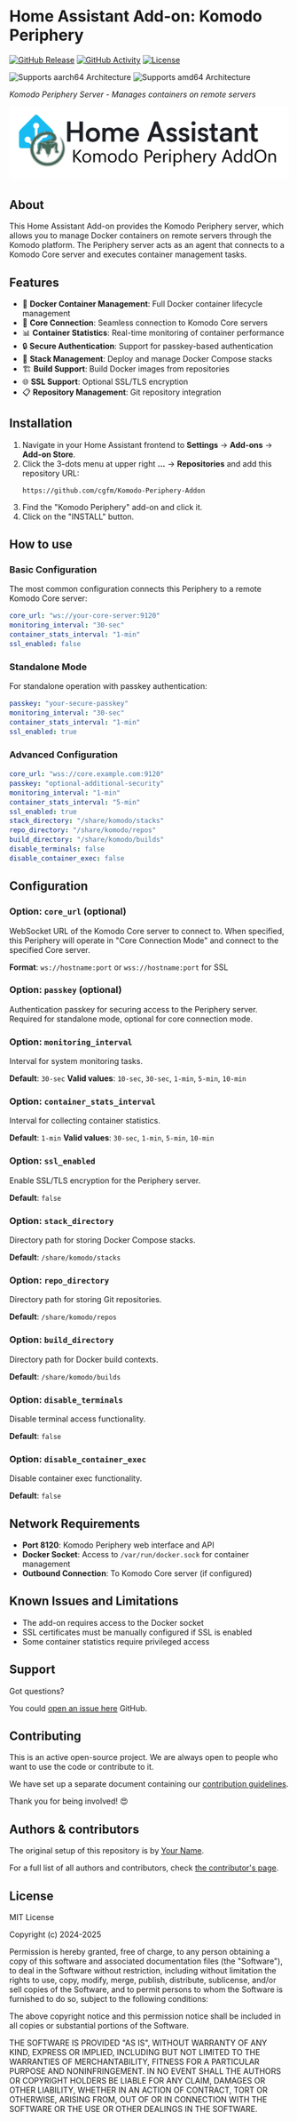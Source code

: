 # Home Assistant Add-on: Komodo Periphery

[![GitHub Release][releases-shield]][releases]
[![GitHub Activity][commits-shield]][commits]
[![License][license-shield]](LICENSE)

![Supports aarch64 Architecture][aarch64-shield]
![Supports amd64 Architecture][amd64-shield]

_Komodo Periphery Server - Manages containers on remote servers_

![banner][banner-image]

## About

This Home Assistant Add-on provides the Komodo Periphery server, which allows you to manage Docker containers on remote servers through the Komodo platform. The Periphery server acts as an agent that connects to a Komodo Core server and executes container management tasks.

## Features

- 🐳 **Docker Container Management**: Full Docker container lifecycle management
- 🔗 **Core Connection**: Seamless connection to Komodo Core servers
- 📊 **Container Statistics**: Real-time monitoring of container performance
- 🔒 **Secure Authentication**: Support for passkey-based authentication
- 📁 **Stack Management**: Deploy and manage Docker Compose stacks
- 🏗️ **Build Support**: Build Docker images from repositories
- 🌐 **SSL Support**: Optional SSL/TLS encryption
- 📋 **Repository Management**: Git repository integration

## Installation

1. Navigate in your Home Assistant frontend to **Settings** → **Add-ons** → **Add-on Store**.
2. Click the 3-dots menu at upper right **...** → **Repositories** and add this repository URL:
   ```
   https://github.com/cgfm/Komodo-Periphery-Addon
   ```
3. Find the "Komodo Periphery" add-on and click it.
4. Click on the "INSTALL" button.

## How to use

### Basic Configuration

The most common configuration connects this Periphery to a remote Komodo Core server:

```yaml
core_url: "ws://your-core-server:9120"
monitoring_interval: "30-sec"
container_stats_interval: "1-min"
ssl_enabled: false
```

### Standalone Mode

For standalone operation with passkey authentication:

```yaml
passkey: "your-secure-passkey"
monitoring_interval: "30-sec"
container_stats_interval: "1-min"
ssl_enabled: true
```

### Advanced Configuration

```yaml
core_url: "wss://core.example.com:9120"
passkey: "optional-additional-security"
monitoring_interval: "1-min"
container_stats_interval: "5-min"
ssl_enabled: true
stack_directory: "/share/komodo/stacks"
repo_directory: "/share/komodo/repos"
build_directory: "/share/komodo/builds"
disable_terminals: false
disable_container_exec: false
```

## Configuration

### Option: `core_url` (optional)

WebSocket URL of the Komodo Core server to connect to. When specified, this Periphery will operate in "Core Connection Mode" and connect to the specified Core server.

**Format**: `ws://hostname:port` or `wss://hostname:port` for SSL

### Option: `passkey` (optional)

Authentication passkey for securing access to the Periphery server. Required for standalone mode, optional for core connection mode.

### Option: `monitoring_interval`

Interval for system monitoring tasks.

**Default**: `30-sec`
**Valid values**: `10-sec`, `30-sec`, `1-min`, `5-min`, `10-min`

### Option: `container_stats_interval`

Interval for collecting container statistics.

**Default**: `1-min`
**Valid values**: `30-sec`, `1-min`, `5-min`, `10-min`

### Option: `ssl_enabled`

Enable SSL/TLS encryption for the Periphery server.

**Default**: `false`

### Option: `stack_directory`

Directory path for storing Docker Compose stacks.

**Default**: `/share/komodo/stacks`

### Option: `repo_directory`

Directory path for storing Git repositories.

**Default**: `/share/komodo/repos`

### Option: `build_directory`

Directory path for Docker build contexts.

**Default**: `/share/komodo/builds`

### Option: `disable_terminals`

Disable terminal access functionality.

**Default**: `false`

### Option: `disable_container_exec`

Disable container exec functionality.

**Default**: `false`

## Network Requirements

- **Port 8120**: Komodo Periphery web interface and API
- **Docker Socket**: Access to `/var/run/docker.sock` for container management
- **Outbound Connection**: To Komodo Core server (if configured)

## Known Issues and Limitations

- The add-on requires access to the Docker socket
- SSL certificates must be manually configured if SSL is enabled
- Some container statistics require privileged access

## Support

Got questions?

You could [open an issue here][issue] GitHub.

## Contributing

This is an active open-source project. We are always open to people who want to
use the code or contribute to it.

We have set up a separate document containing our
[contribution guidelines](.github/CONTRIBUTING.md).

Thank you for being involved! :heart_eyes:

## Authors & contributors

The original setup of this repository is by [Your Name][author].

For a full list of all authors and contributors,
check [the contributor's page][contributors].

## License

MIT License

Copyright (c) 2024-2025

Permission is hereby granted, free of charge, to any person obtaining a copy
of this software and associated documentation files (the "Software"), to deal
in the Software without restriction, including without limitation the rights
to use, copy, modify, merge, publish, distribute, sublicense, and/or sell
copies of the Software, and to permit persons to whom the Software is
furnished to do so, subject to the following conditions:

The above copyright notice and this permission notice shall be included in all
copies or substantial portions of the Software.

THE SOFTWARE IS PROVIDED "AS IS", WITHOUT WARRANTY OF ANY KIND, EXPRESS OR
IMPLIED, INCLUDING BUT NOT LIMITED TO THE WARRANTIES OF MERCHANTABILITY,
FITNESS FOR A PARTICULAR PURPOSE AND NONINFRINGEMENT. IN NO EVENT SHALL THE
AUTHORS OR COPYRIGHT HOLDERS BE LIABLE FOR ANY CLAIM, DAMAGES OR OTHER
LIABILITY, WHETHER IN AN ACTION OF CONTRACT, TORT OR OTHERWISE, ARISING FROM,
OUT OF OR IN CONNECTION WITH THE SOFTWARE OR THE USE OR OTHER DEALINGS IN THE
SOFTWARE.

[aarch64-shield]: https://img.shields.io/badge/aarch64-yes-green.svg
[amd64-shield]: https://img.shields.io/badge/amd64-yes-green.svg
[banner-image]: https://raw.githubusercontent.com/cgfm/Komodo-Periphery-Addon/refs/heads/main/images/banner.png
[commits-shield]: https://img.shields.io/github/commit-activity/y/cgfm/Komodo-Periphery-Addon.svg
[commits]: https://github.com/cgfm/Komodo-Periphery-Addon/commits/main
[contributors]: https://github.com/cgfm/Komodo-Periphery-Addon/graphs/contributors
[author]: https://github.com/cgfm
[issue]: https://github.com/cgfm/Komodo-Periphery-Addon/issues
[license-shield]: https://img.shields.io/github/license/cgfm/Komodo-Periphery-Addon.svg
[releases-shield]: https://img.shields.io/github/release/cgfm/Komodo-Periphery-Addon.svg
[releases]: https://github.com/cgfm/Komodo-Periphery-Addon/releases
